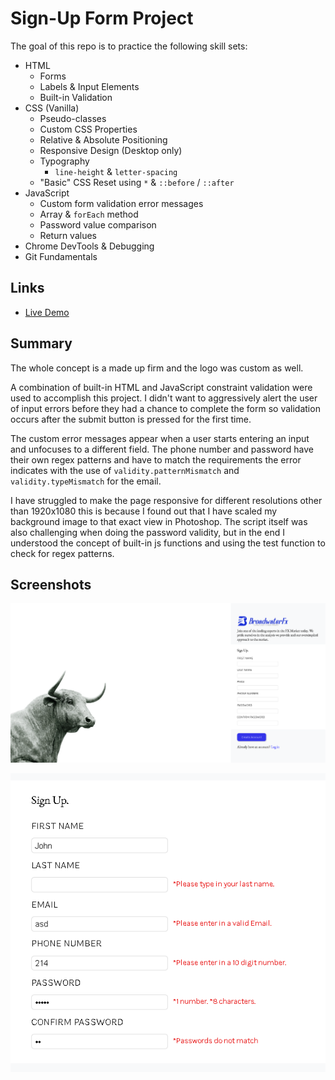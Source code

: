 # Sign-Up Form Project

The goal of this repo is to practice the following skill sets:

- HTML
  - Forms
  - Labels & Input Elements
  - Built-in Validation
- CSS (Vanilla)
  - Pseudo-classes
  - Custom CSS Properties
  - Relative & Absolute Positioning
  - Responsive Design (Desktop only)
  - Typography
    - `line-height` & `letter-spacing`
  - "Basic" CSS Reset using `*` & `::before` / `::after`
- JavaScript
  - Custom form validation error messages
  - Array & `forEach` method
  - Password value comparison
  - Return values
- Chrome DevTools & Debugging
- Git Fundamentals

## Links
- [Live Demo](https://pb-5.github.io/Sign-Up-Form/)

## Summary 

The whole concept is a made up firm and the logo was custom as well. 

A combination of built-in HTML and JavaScript constraint validation were used to accomplish this project. I didn't want to aggressively alert the user of input errors before they had a chance to complete the form so validation occurs after the submit button is pressed for the first time.

The custom error messages appear when a user starts entering an input and unfocuses to a different field. The phone number and password have their own regex patterns and have to match the requirements the error indicates with the use of `validity.patternMismatch` and `validity.typeMismatch` for the email.

I have struggled to make the page responsive for different resolutions other than 1920x1080 this is because I found out that I have scaled my background image to that exact view in Photoshop. The script itself was also challenging when doing the password validity, but in the end I understood the concept of built-in js functions and using the test function to check for regex patterns.

## Screenshots

![Screenshot](images/Screenshot1.PNG)

![Validation](images/Screenshot2.PNG)
